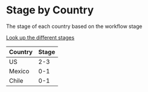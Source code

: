 # Stage by Country

The stage of each country based on the workflow stage

[Look up the different stages](Stages.md)

| Country  | Stage  |   
|---|---|
| US  | 2-3  |  
| Mexico | 0-1 |  
| Chile | 0-1 |  